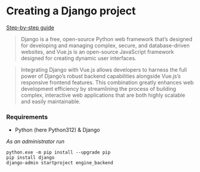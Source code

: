 # Creating a Django project

[Step-by-step guide](https://medium.com/@nick_damoulakis/a-step-by-step-integration-of-django-and-vue-js-8b70fe60aec3)

> Django is a free, open-source Python web framework that’s designed for developing and managing complex, secure, and database-driven websites, and Vue.js is an open-source JavaScript framework designed for creating dynamic user interfaces.

>Integrating Django with Vue.js allows developers to harness the full power of Django’s robust backend capabilities alongside Vue.js’s responsive frontend features. This combination greatly enhances web development efficiency by streamlining the process of building complex, interactive web applications that are both highly scalable and easily maintainable.

### Requirements

- Python (here Python312) & Django

*As an administrator run*
```
python.exe -m pip install --upgrade pip
pip install django
django-admin startproject engine_backend
```
